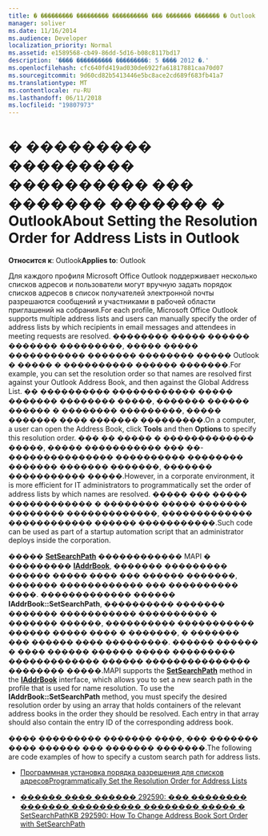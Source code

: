 ```yaml
---
title: � ��������� ��������� ���������� ��� ������� ������� � Outlook
manager: soliver
ms.date: 11/16/2014
ms.audience: Developer
localization_priority: Normal
ms.assetid: e1589568-cb49-86dd-5d16-b08c8117bd17
description: '���� ���������� ���������: 5 ���� 2012 �.'
ms.openlocfilehash: cfc640fd419ad030de6922fa61817881caa70d07
ms.sourcegitcommit: 9d60cd82b5413446e5bc8ace2cd689f683fb41a7
ms.translationtype: MT
ms.contentlocale: ru-RU
ms.lasthandoff: 06/11/2018
ms.locfileid: "19807973"
---
```

# <a name="about-setting-the-resolution-order-for-address-lists-in-outlook"></a><span data-ttu-id="b8f7a-103">� ��������� ��������� ���������� ��� ������� ������� � Outlook</span><span class="sxs-lookup"><span data-stu-id="b8f7a-103">About Setting the Resolution Order for Address Lists in Outlook</span></span>

  
  
<span data-ttu-id="b8f7a-104">**Относится к**: Outlook</span><span class="sxs-lookup"><span data-stu-id="b8f7a-104">**Applies to**: Outlook</span></span> 
  
<span data-ttu-id="b8f7a-105">Для каждого профиля Microsoft Office Outlook поддерживает несколько списков адресов и пользователи могут вручную задать порядок списков адресов в список получателей электронной почты разрешаются сообщений и участниками в рабочей области приглашений на собрания.</span><span class="sxs-lookup"><span data-stu-id="b8f7a-105">For each profile, Microsoft Office Outlook supports multiple address lists and users can manually specify the order of address lists by which recipients in email messages and attendees in meeting requests are resolved.</span></span> <span data-ttu-id="b8f7a-106">�������� ����� ������ ������� ���������, ����� ����� ����������� ������� �������� ����� Outlook � ����� � ���������� ������ �������.</span><span class="sxs-lookup"><span data-stu-id="b8f7a-106">For example, you can set the resolution order so that names are resolved first against your Outlook Address Book, and then against the Global Address List.</span></span> <span data-ttu-id="b8f7a-107">�� ���������� ������������ ����� ������� �������� �����, ������� ������ **������** � �������� **���������**, ����� ������� ���� ������� ���������.</span><span class="sxs-lookup"><span data-stu-id="b8f7a-107">On a computer, a user can open the Address Book, click **Tools** and then **Options** to specify this resolution order.</span></span> <span data-ttu-id="b8f7a-108">��� �� ����� � ������������� �����, ����� ����������� ��� ��-��������������� ���������� �������� ������� ������� �������, ������� ����������� �����.</span><span class="sxs-lookup"><span data-stu-id="b8f7a-108">However, in a corporate environment, it is more efficient for IT administrators to programmatically set the order of address lists by which names are resolved.</span></span> <span data-ttu-id="b8f7a-109">����� ��� ����� ������������ � �������� ����� ������� �������� �������������, ������������� ������������ ������ �����������.</span><span class="sxs-lookup"><span data-stu-id="b8f7a-109">Such code can be used as part of a startup automation script that an administrator deploys inside the corporation.</span></span> 
  
<span data-ttu-id="b8f7a-p102">����� **[SetSearchPath](iaddrbook-getsearchpath.md)** ������������ MAPI � ��������� **[IAddrBook](iaddrbookimapiprop.md)**, ������� ��������� ������ ����� ���� ��� ������ �������, ������� ������������ ��� ���������� ����. ������������� ������ **IAddrBook::SetSearchPath**, ���������� ������� ������� ����������� ���������� � ������� ������, ���������� ����������� ������ ����� ���� � �������, � ������� ��� ������ ���� ���������. ������ ������ � ���� ������ ������ ����� ��������� ������������� ������ ��������������� �������� �����.</span><span class="sxs-lookup"><span data-stu-id="b8f7a-p102">MAPI supports the **[SetSearchPath](iaddrbook-getsearchpath.md)** method in the **[IAddrBook](iaddrbookimapiprop.md)** interface, which allows you to set a new search path in the profile that is used for name resolution. To use the **IAddrBook::SetSearchPath** method, you must specify the desired resolution order by using an array that holds containers of the relevant address books in the order they should be resolved. Each entry in that array should also contain the entry ID of the corresponding address book.</span></span> 
  
<span data-ttu-id="b8f7a-113">���� ��������� ������� ����, ��� ������� ���� ������ ��� ������� �������.</span><span class="sxs-lookup"><span data-stu-id="b8f7a-113">The following are code examples of how to specify a custom search path for address lists.</span></span>
  
- [<span data-ttu-id="b8f7a-114">Программная установка порядка разрешения для списков адресов</span><span class="sxs-lookup"><span data-stu-id="b8f7a-114">Programmatically Set the Resolution Order for Address Lists</span></span>](how-to-programmatically-set-the-resolution-order-for-address-lists.md)
    
- [<span data-ttu-id="b8f7a-115">������ ���� ������ 292590: ��� �������� ������� ���������� �������� ����� � SetSearchPath</span><span class="sxs-lookup"><span data-stu-id="b8f7a-115">KB 292590: How To Change Address Book Sort Order with SetSearchPath</span></span>](http://support.microsoft.com/kb/292590)
    

